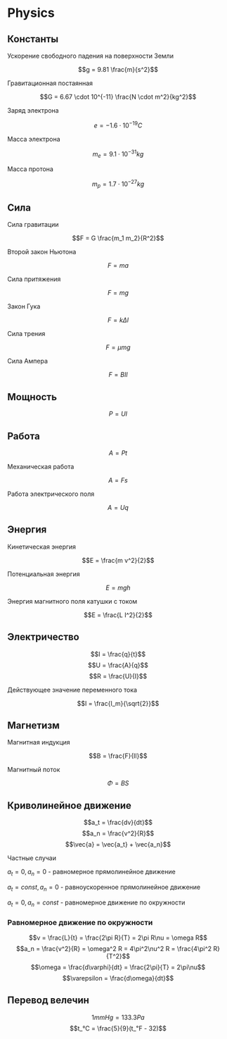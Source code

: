 # Physics

## Константы

Ускорение свободного падения на поверхности Земли

$$g = 9.81 \frac{m}{s^2}$$

Гравитационная постаянная

$$G = 6.67 \cdot 10^{-11} \frac{N \cdot m^2}{kg^2}$$

Заряд электрона

$$e = -1.6 \cdot 10^{-19} C$$

Масса электрона

$$m_e = 9.1 \cdot 10^{-31} kg$$

Масса протона

$$m_p = 1.7 \cdot 10^{-27} kg$$

## Сила

Сила гравитации

$$F = G \frac{m_1 m_2}{R^2}$$

Второй закон Ньютона

$$F = ma$$

Сила притяжения

$$F = mg$$

Закон Гука

$$F = k \Delta l$$

Сила трения

$$F = \mu mg$$

Сила Ампера

$$F = BIl$$

## Мощность

$$P = UI$$

## Работа

$$A = Pt$$

Механическая работа

$$A = Fs$$

Работа электрического поля

$$A = Uq$$

## Энергия

Кинетическая энергия

$$E = \frac{m v^2}{2}$$

Потенциальная энергия

$$E = mgh$$

Энергия магнитного поля катушки с током

$$E = \frac{L I^2}{2}$$

## Электричество

$$I = \frac{q}{t}$$
$$U = \frac{A}{q}$$
$$R = \frac{U}{I}$$

Действующее значение переменного тока

$$I = \frac{I_m}{\sqrt{2}}$$

## Магнетизм

Магнитная индукция

$$B = \frac{F}{Il}$$

Магнитный поток

$$\Phi = BS$$

## Криволинейное движение

$$a_t = \frac{dv}{dt}$$
$$a_n = \frac{v^2}{R}$$
$$\vec{a} = \vec{a_t} + \vec{a_n}$$

Частные случаи

$a_t = 0, a_n = 0$ - равномерное прямолинейное движение

$a_t = const, a_n = 0$ - равноускоренное прямолинейное движение

$a_t = 0, a_n = const$ - равномерное движение по окружности

### Равномерное движение по окружности

$$v = \frac{L}{t} = \frac{2\pi R}{T} = 2\pi R\nu = \omega R$$
$$a_n = \frac{v^2}{R} = \omega^2 R = 4\pi^2\nu^2 R = \frac{4\pi^2 R}{T^2}$$
$$\omega = \frac{d\varphi}{dt} = \frac{2\pi}{T} = 2\pi\nu$$
$$\varepsilon = \frac{d\omega}{dt}$$

## Перевод велечин

$$1mmHg = 133.3Pa$$
$$t_℃ = \frac{5}{9}(t_℉ - 32)$$
